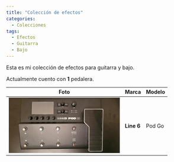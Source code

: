 ```yaml
---
title: "Colección de efectos"
categories:
  - Colecciones
tags:
  - Efectos
  - Guitarra
  - Bajo
---
```


Esta es mi colección de efectos para guitarra y bajo.

Actualmente cuento con **1** pedalera.

| Foto                                                                | Marca      | Modelo |
| ------------------------------------------------------------------- | ---------- | ------ |
| ![Sintetizador](/assets/images/coleccion-efectos/line-6-pod-go.jpg) | **Line 6** | Pod Go |
